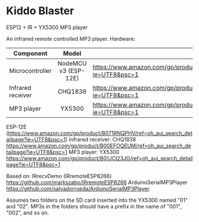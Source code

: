 # Kiddo Blaster
ESP12 + IR + YX5300 MP3 player



An infrared remote controlled MP3 player.
Hardware:

| Component          | Model                | Link  |
| ------------------ |:--------------------:| ------|
| Microcontroller    | NodeMCU v3 (ESP-12E) | https://www.amazon.com/gp/product/B071RNQPHV/ref=oh_aui_search_detailpage?ie=UTF8&psc=1 |
| Infrared receiver  | CHQ1838              |   https://www.amazon.com/gp/product/B00EFOQEUM/ref=oh_aui_search_detailpage?ie=UTF8&psc=1 |
| MP3 player         | YX5300               |    https://www.amazon.com/gp/product/B01JCI23JG/ref=oh_aui_search_detailpage?ie=UTF8&psc=1 |

ESP-12E (https://www.amazon.com/gp/product/B071RNQPHV/ref=oh_aui_search_detailpage?ie=UTF8&psc=1)
Infrared receiver: CHQ1838 https://www.amazon.com/gp/product/B00EFOQEUM/ref=oh_aui_search_detailpage?ie=UTF8&psc=1
MP3 player: YX5300 https://www.amazon.com/gp/product/B01JCI23JG/ref=oh_aui_search_detailpage?ie=UTF8&psc=1

Based on:
IRrecvDemo (IRremoteESP8266) https://github.com/markszabo/IRremoteESP8266
ArduinoSerialMP3Player https://github.com/salvadorrueda/ArduinoSerialMP3Player


Assumes two folders on the SD card inserted into the YX5300 named "01" and "02".
MP3s in the folders should have a prefix in the name of "001", "002", and so on.
